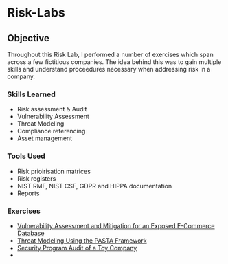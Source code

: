 # Risk-Labs

## Objective

Throughout this Risk Lab, I performed a number of exercises which span across a few fictitious companies. The idea behind this was to gain multiple skills and understand proceedures necessary when addressing risk in a company.

### Skills Learned

- Risk assessment & Audit
- Vulnerability Assessment
- Threat Modeling
- Compliance referencing
- Asset management

### Tools Used

- Risk prioirisation matrices
- Risk registers
- NIST RMF, NIST CSF, GDPR and HIPPA documentation
- Reports

### Exercises
- <a href="https://github.com/JustA-Byte/Risk-Lab/blob/main/Vulnerability%20Assessment%20and%20Mitigation%20for%20an%20Exposed%20E-Commerce%20Database.md"> Vulnerability Assessment and Mitigation for an Exposed E-Commerce Database </a>
- <a href="https://github.com/JustA-Byte/Risk-Lab/blob/main/Threat%20Modeling%20Using%20the%20PASTA%20Framework.md"> Threat Modeling Using the PASTA Framework </a>
- <a href=""> Security Program Audit of a Toy Company </a>
- 
